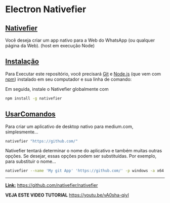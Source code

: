 

# Electron Nativefier


[Nativefier](#Nativefier)
----------
Você deseja criar um app nativo para a Web do WhatsApp (ou qualquer página da Web). (host em execução Node)

[Instalação](#Instalação)
----------

Para Executar este repositório, você precisará [Git](https://git-scm.com) e [Node.js](https://nodejs.org/en/download/) (que vem com [npm](http://npmjs.com)) instalado em seu computador e sua linha de comando:

Em seguida, instale o Nativefier globalmente com

```bash
npm install -g nativefier

```
[UsarComandos](#UsarComandos)
----------

Para criar um aplicativo de desktop nativo para medium.com, simplesmente...

```bash
nativefier "https://github.com/"

```

Nativefier tentará determinar o nome do aplicativo e também muitas outras opções. Se desejar, essas opções podem ser substituídas. Por exemplo, para substituir o nome...

```bash
nativefier --name 'My git App' 'https://github.com/' -p windows -a x64

```

----------

**[Link:](#link)** https://github.com/nativefier/nativefier

**VEJA ESTE VIDEO TUTORIAL** https://youtu.be/vA0sha-qiyI

